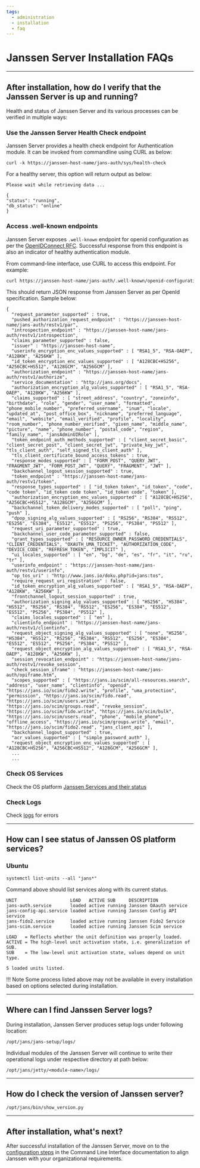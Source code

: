 ```yaml
---
tags:
  - administration
  - installation
  - faq
---
```


# Janssen Server Installation FAQs

----------------------

## After installation, how do I verify that the Janssen Server is up and running?

Health and status of Janssen Server and its various processes can be verified in multiple ways:

### Use the Janssen Server Health Check endpoint

Janssen Server provides a health check endpoint for Authentication module. It can be invoked from commandline using CURL as below:

```text
curl -k https://janssen-host-name/jans-auth/sys/health-check
```

For a healthy server, this option will return output as below:

```text
Please wait while retrieving data ...

{
"status": "running",
"db_status": "online"
}
```

### Access .well-known endpoints

Janssen Server exposes `.well-known` endpoint for openid configuration as per the [OpenIDConnect RFC](https://openid.net/specs/openid-connect-discovery-1_0.html). Successful response from this endpoint is also an indicator of healthy authentication module. 

From command-line interface, use CURL to access this endpoint. For example:

```bash
curl https://janssen-host-name/jans-auth/.well-known/openid-configuration
```

This should return JSON response from Janssen Server as per OpenId 
specification. Sample below:

```text
{
  "request_parameter_supported" : true,
  "pushed_authorization_request_endpoint" : "https://janssen-host-name/jans-auth/restv1/par",
  "introspection_endpoint" : "https://janssen-host-name/jans-auth/restv1/introspection",
  "claims_parameter_supported" : false,
  "issuer" : "https://janssen-host-name",
  "userinfo_encryption_enc_values_supported" : [ "RSA1_5", "RSA-OAEP", "A128KW", "A256KW" ],
  "id_token_encryption_enc_values_supported" : [ "A128CBC+HS256", "A256CBC+HS512", "A128GCM", "A256GCM" ],
  "authorization_endpoint" : "https://janssen-host-name/jans-auth/restv1/authorize",
  "service_documentation" : "http://jans.org/docs",
  "authorization_encryption_alg_values_supported" : [ "RSA1_5", "RSA-OAEP", "A128KW", "A256KW" ],
  "claims_supported" : [ "street_address", "country", "zoneinfo", "birthdate", "role", "gender", "user_name", "formatted", "phone_mobile_number", "preferred_username", "inum", "locale", "updated_at", "post_office_box", "nickname", "preferred_language", "email", "website", "email_verified", "profile", "locality", "room_number", "phone_number_verified", "given_name", "middle_name", "picture", "name", "phone_number", "postal_code", "region", "family_name", "jansAdminUIRole" ],
  "token_endpoint_auth_methods_supported" : [ "client_secret_basic", "client_secret_post", "client_secret_jwt", "private_key_jwt", "tls_client_auth", "self_signed_tls_client_auth" ],
  "tls_client_certificate_bound_access_tokens" : true,
  "response_modes_supported" : [ "FORM_POST", "QUERY_JWT", "FRAGMENT_JWT", "FORM_POST_JWT", "QUERY", "FRAGMENT", "JWT" ],
  "backchannel_logout_session_supported" : true,
  "token_endpoint" : "https://janssen-host-name/jans-auth/restv1/token",
  "response_types_supported" : [ "id_token token", "id_token", "code", "code token", "id_token code token", "id_token code", "token" ],
  "authorization_encryption_enc_values_supported" : [ "A128CBC+HS256", "A256CBC+HS512", "A128GCM", "A256GCM" ],
  "backchannel_token_delivery_modes_supported" : [ "poll", "ping", "push" ],
  "dpop_signing_alg_values_supported" : [ "RS256", "RS384", "RS512", "ES256", "ES384", "ES512", "ES512", "PS256", "PS384", "PS512" ],
  "request_uri_parameter_supported" : true,
  "backchannel_user_code_parameter_supported" : false,
  "grant_types_supported" : [ "RESOURCE_OWNER_PASSWORD_CREDENTIALS", "CLIENT_CREDENTIALS", "OXAUTH_UMA_TICKET", "AUTHORIZATION_CODE", "DEVICE_CODE", "REFRESH_TOKEN", "IMPLICIT" ],
  "ui_locales_supported" : [ "en", "bg", "de", "es", "fr", "it", "ru", "tr" ],
  "userinfo_endpoint" : "https://janssen-host-name/jans-auth/restv1/userinfo",
  "op_tos_uri" : "http://www.jans.io/doku.php?id=jans:tos",
  "require_request_uri_registration" : false,
  "id_token_encryption_alg_values_supported" : [ "RSA1_5", "RSA-OAEP", "A128KW", "A256KW" ],
  "frontchannel_logout_session_supported" : true,
  "authorization_signing_alg_values_supported" : [ "HS256", "HS384", "HS512", "RS256", "RS384", "RS512", "ES256", "ES384", "ES512", "ES512", "PS256", "PS384", "PS512" ],
  "claims_locales_supported" : [ "en" ],
  "clientinfo_endpoint" : "https://janssen-host-name/jans-auth/restv1/clientinfo",
  "request_object_signing_alg_values_supported" : [ "none", "HS256", "HS384", "HS512", "RS256", "RS384", "RS512", "ES256", "ES384", "ES512", "ES512", "PS256", "PS384", "PS512" ],
  "request_object_encryption_alg_values_supported" : [ "RSA1_5", "RSA-OAEP", "A128KW", "A256KW" ],
  "session_revocation_endpoint" : "https://janssen-host-name/jans-auth/restv1/revoke_session",
  "check_session_iframe" : "https://janssen-host-name/jans-auth/opiframe.htm",
  "scopes_supported" : [ "https://jans.io/scim/all-resources.search", "address", "user_name", "clientinfo", "openid", "https://jans.io/scim/fido2.write", "profile", "uma_protection", "permission", "https://jans.io/scim/fido.read", "https://jans.io/scim/users.write", "https://jans.io/scim/groups.read", "revoke_session", "https://jans.io/scim/fido.write", "https://jans.io/scim/bulk", "https://jans.io/scim/users.read", "phone", "mobile_phone", "offline_access", "https://jans.io/scim/groups.write", "email", "https://jans.io/scim/fido2.read", "jans_client_api" ],
  "backchannel_logout_supported" : true,
  "acr_values_supported" : [ "simple_password_auth" ],
  "request_object_encryption_enc_values_supported" : [ "A128CBC+HS256", "A256CBC+HS512", "A128GCM", "A256GCM" ],
  ...
  ...
```

### Check OS Services

Check the OS platform [Janssen Services and their status](#how-can-i-see-status-of-janssen-os-platform-services)

### Check Logs

Check [logs](#where-can-i-find-janssen-server-logs) for errors

----------------------

## How can I see status of Janssen OS platform services?

### Ubuntu
  
```commandline
systemctl list-units --all "jans*"
```

Command above should list services along with its current status.

```commandline
UNIT                    LOAD   ACTIVE SUB     DESCRIPTION               
jans-auth.service       loaded active running Janssen OAauth service    
jans-config-api.service loaded active running Janssen Config API service
jans-fido2.service      loaded active running Janssen Fido2 Service     
jans-scim.service       loaded active running Janssen Scim service      

LOAD   = Reflects whether the unit definition was properly loaded.
ACTIVE = The high-level unit activation state, i.e. generalization of SUB.
SUB    = The low-level unit activation state, values depend on unit type.

5 loaded units listed.
```

!!! Note
    Some process listed above may not be available in every installation based on options selected during installation.

----------------------

## Where can I find Janssen Server logs?

During installation, Janssen Server produces setup logs under following location:

```commandline
/opt/jans/jans-setup/logs/
```

Individual modules of the Janssen Server will continue to write their operational logs under respective directory at path below:

```commandline
/opt/jans/jetty/<module-name>/logs/
```

-----------------------------

## How do I check the version of Janssen server?

```commandline
/opt/jans/bin/show_version.py
```

-----------------------------

## After installation, what's next?

After successful installation of the Janssen Server, move on to the [configuration steps](../config-guide/jans-cli/README.md) in the Command Line Interface documentation to align Janssen with your organizational requirements.
